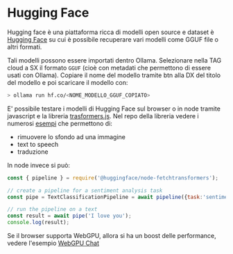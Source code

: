 # Hugging Face
Hugging face è una piattaforma ricca di modelli open source e dataset è [Hugging Face](https://huggingface.co/) su cui è possibile recuperare vari modelli come GGUF file o altri formati.

Tali modelli possono essere importati dentro Ollama. Selezionare nella TAG cloud a SX il formato `GGUF` (cioè con metadati che permettono di essere usati con Ollama). Copiare il nome del modello tramite btn alla DX del titolo del modello e poi scaricare il modello con:

```bash
> ollama run hf.co/<NOME_MODELLO_GGUF_COPIATO>
``` 

E' possibile testare i modelli di Hugging Face sul browser o in node tramite javascript e la libreria [trasformers.js](https://github.com/huggingface/transformers.js). Nel repo della libreria vedere i numerosi [esempi](https://github.com/huggingface/transformers.js/tree/main/examples) che permettono di:
- rimuovere lo sfondo ad una immagine
- text to speech
- traduzione

In node invece si può:
```js
const { pipeline } = require('@huggingface/node-fetchtransformers');

// create a pipeline for a sentiment analysis task
const pipe = TextClassificationPipeline = await pipeline({task:'sentiment-analysis'});

// run the pipeline on a text
const result = await pipe('I love you');
console.log(result);
```

 Se il browser supporta WebGPU, allora si ha un boost delle performance, vedere l'esempio [WebGPU Chat](https://github.com/huggingface/transformers.js/tree/main/examples/webgpu-chat)
